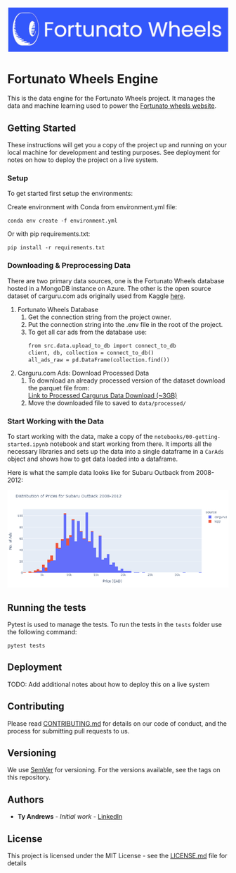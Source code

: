 ![](assets/fortunato-wheels-logo-blue-white.png)
# Fortunato Wheels Engine

This is the data engine for the Fortunato Wheels project. It manages the data and machine learning used to power the [Fortunato wheels website](https://fortunatowheels.com/).

## Getting Started

These instructions will get you a copy of the project up and running on your local machine for development and testing purposes. See deployment for notes on how to deploy the project on a live system.

### Setup

To get started first setup the environments:

Create environment with Conda from environment.yml file:
```
conda env create -f environment.yml
```
Or with pip requirements.txt:
```
pip install -r requirements.txt
```

### Downloading & Preprocessing Data

There are two primary data sources, one is the Fortunato Wheels database hosted in a 
MongoDB instance on Azure. The other is the open source dataset of carguru.com ads originally used from Kaggle [here](https://www.kaggle.com/datasets/ananaymital/us-used-cars-dataset).

1. Fortunato Wheels Database
    1. Get the connection string from the project owner.
    2. Put the connection string into the .env file in the root of the project.
    3. To get all car ads from the database use:
        ```
        from src.data.upload_to_db import connect_to_db
        client, db, collection = connect_to_db()
        all_ads_raw = pd.DataFrame(collection.find())
        ```
2. Carguru.com Ads: Download Processed Data
   1. To download an already processed version of the dataset download the parquet file from:  
    [Link to Processed Cargurus Data Download (~3GB)](https://drive.google.com/file/d/1rGJALL3xeGaakTp3BfH5Fd8uI3EP_4x8/view?usp=share_link)
    2. Move the downloaded file to saved to `data/processed/`

### Start Working with the Data

To start working with the data, make a copy of the `notebooks/00-getting-started.ipynb` notebook and start working from there. It imports all the necessary libraries and sets up the data into a single dataframe in a `CarAds` object and shows how to get data loaded into a dataframe.

Here is what the sample data looks like for Subaru Outback from 2008-2012:

![](assets/getting-started-nb-plot.png)

## Running the tests

Pytest is used to manage the tests. To run the tests in the `tests` folder use the following command:

```
pytest tests
```

## Deployment

TODO: Add additional notes about how to deploy this on a live system


## Contributing

Please read [CONTRIBUTING.md](https://github.com/tieandrews/fortunato-wheels-engine/blob/main/CONTRIBUTING.md) for details on our code of conduct, and the process for submitting pull requests to us.

## Versioning

We use [SemVer](http://semver.org/) for versioning. For the versions available, see the tags on this repository.

## Authors

* **Ty Andrews** - *Initial work* - [LinkedIn](https://www.linkedin.com/in/ty-andrews/)


## License

This project is licensed under the MIT License - see the [LICENSE.md]([LICENSE.md](https://github.com/tieandrews/fortunato-wheels-engine/blob/main/LICENSE.md)) file for details